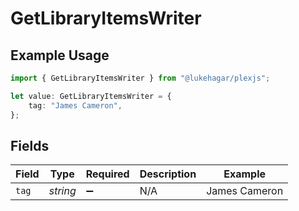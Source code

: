 # GetLibraryItemsWriter

## Example Usage

```typescript
import { GetLibraryItemsWriter } from "@lukehagar/plexjs";

let value: GetLibraryItemsWriter = {
    tag: "James Cameron",
};
```

## Fields

| Field              | Type               | Required           | Description        | Example            |
| ------------------ | ------------------ | ------------------ | ------------------ | ------------------ |
| `tag`              | *string*           | :heavy_minus_sign: | N/A                | James Cameron      |